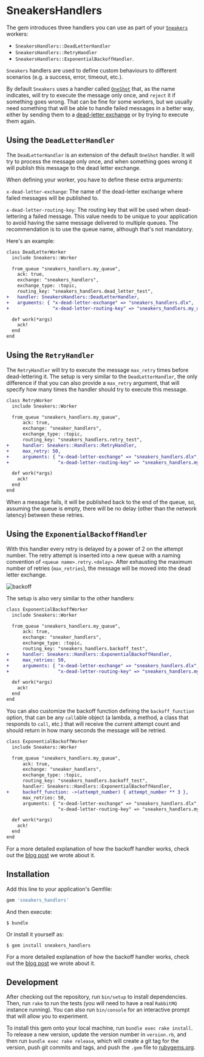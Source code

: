 # SneakersHandlers

The gem introduces three handlers you can use as part of your [`Sneakers`](https://github.com/jondot/sneakers) workers: 

* `SneakersHandlers::DeadLetterHandler`
* `SneakersHandlers::RetryHandler` 
* `SneakersHandlers::ExponentialBackoffHandler`.

`Sneakers` handlers are used to define custom behaviours to different scenarios (e.g. a success, error, timeout, etc.). 

By default `Sneakers` uses a handler called [`OneShot`](https://github.com/jondot/sneakers/blob/41883dd0df8b360c8d6e2f29101c960d5650f711/lib/sneakers/handlers/oneshot.rb) that,
as the name indicates, will try to execute the message only once, and `reject` it if something goes wrong. That can be fine for some workers, but we usually need something that will be able
to handle failed messages in a better way, either by sending them to a [dead-letter exchange](https://www.rabbitmq.com/dlx.html) or by trying to execute them again.

## Using the `DeadLetterHandler`

The `DeadLetterHandler` is an extension of the default `OneShot` handler. It will try to process the message only once, and when something goes wrong it will publish this message to the dead letter exchange.

When defining your worker, you have to define these extra arguments:

`x-dead-letter-exchange`: The name of the dead-letter exchange where failed messages will be published to.

`x-dead-letter-routing-key`: The routing key that will be used when dead-lettering a failed message. This value needs to be unique to your
application to avoid having the same message delivered to multiple queues. The recommendation is to use the queue name, although that's not mandatory.

Here's an example:

```diff
class DeadLetterWorker
  include Sneakers::Worker

  from_queue "sneakers_handlers.my_queue",
    ack: true,
    exchange: "sneakers_handlers",
    exchange_type: :topic,
    routing_key: "sneakers_handlers.dead_letter_test",
+   handler: SneakersHandlers::DeadLetterHandler,
+   arguments: { "x-dead-letter-exchange" => "sneakers_handlers.dlx",
+                "x-dead-letter-routing-key" => "sneakers_handlers.my_queue" }

  def work(*args)
    ack!
  end
end
```

## Using the `RetryHandler`

The `RetryHandler` will try to execute the message `max_retry` times before dead-lettering it. The setup is very similar to the `DeadLetterHandler`, the only difference if that you can
also provide a `max_retry` argument, that will specify how many times the handler should try to execute this message.

```diff
class RetryWorker
  include Sneakers::Worker

  from_queue "sneakers_handlers.my_queue",
      ack: true,
      exchange: "sneaker_handlers",
      exchange_type: :topic,
      routing_key: "sneakers_handlers.retry_test",
+     handler: Sneakers::Handlers::RetryHandler,
+     max_retry: 50,
+     arguments: { "x-dead-letter-exchange" => "sneakers_handlers.dlx",
+                  "x-dead-letter-routing-key" => "sneakers_handlers.my_queue" }

  def work(*args)
    ack!
  end
end
```

When a message fails, it will be published back to the end of the queue, so, assuming the queue is empty, there will be no delay (other than the network latency) between these retries.

## Using the `ExponentialBackoffHandler`

With this handler every retry is delayed by a power of 2 on the attempt number. The retry attempt is inserted into a new queue with a naming convention of `<queue name>.retry.<delay>`.
After exhausting the maximum number of retries (`max_retries`), the message will be moved into the dead letter exchange.

![backoff](https://github.com/alphasights/sneakers_handlers/blob/master/docs/backoff.png)

The setup is also very similar to the other handlers:

```diff
class ExponentialBackoffWorker
  include Sneakers::Worker

  from_queue "sneakers_handlers.my_queue",
      ack: true,
      exchange: "sneaker_handlers",
      exchange_type: :topic,
      routing_key: "sneakers_handlers.backoff_test",
+     handler: Sneakers::Handlers::ExponentialBackoffHandler,
+     max_retries: 50,
+     arguments: { "x-dead-letter-exchange" => "sneakers_handlers.dlx",
+                  "x-dead-letter-routing-key" => "sneakers_handlers.my_queue" }

  def work(*args)
    ack!
  end
end
```

You can also customize the backoff function defining the `backoff_function` option, that can be any `call`able object (a lambda, a method, a class that responds to `call`, etc.)
that will receive the current attempt count and should return in how many seconds the message will be retried. 

```diff
class ExponentialBackoffWorker
  include Sneakers::Worker

  from_queue "sneakers_handlers.my_queue",
      ack: true,
      exchange: "sneaker_handlers",
      exchange_type: :topic,
      routing_key: "sneakers_handlers.backoff_test",
      handler: Sneakers::Handlers::ExponentialBackoffHandler,
+     backoff_function: ->(attempt_number) { attempt_number ** 3 },
      max_retries: 50,
      arguments: { "x-dead-letter-exchange" => "sneakers_handlers.dlx",
                   "x-dead-letter-routing-key" => "sneakers_handlers.my_queue" }

  def work(*args)
    ack!
  end
end
```

For a more detailed explanation of how the backoff handler works, check out the [blog post](https://m.alphasights.com/exponential-backoff-with-rabbitmq-78386b9bec81) we wrote about it.

## Installation

Add this line to your application's Gemfile:

```ruby
gem 'sneakers_handlers'
```

And then execute:

    $ bundle

Or install it yourself as:

    $ gem install sneakers_handlers

For a more detailed explanation of how the backoff handler works, check out the [blog post](https://m.alphasights.com/exponential-backoff-with-rabbitmq-78386b9bec81) we wrote about it.

## Development

After checking out the repository, run `bin/setup` to install dependencies. Then, run `rake` to run the tests (you will need to have a real `RabbitMQ` instance running). You can also run `bin/console` for an interactive prompt that will allow you to experiment.

To install this gem onto your local machine, run `bundle exec rake install`. To release a new version, update the version number in `version.rb`, and then run `bundle exec rake release`, which will create a git tag for the version, push git commits and tags, and push the `.gem` file to [rubygems.org](https://rubygems.org).
